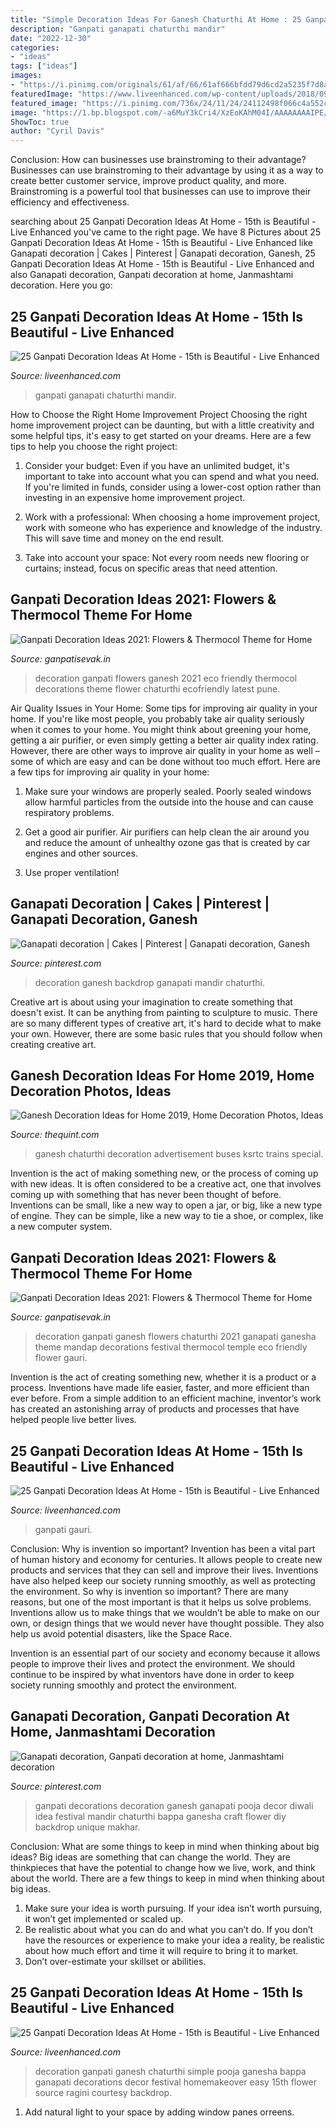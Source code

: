 ```yaml
---
title: "Simple Decoration Ideas For Ganesh Chaturthi At Home : 25 Ganpati Decoration Ideas At Home"
description: "Ganpati ganapati chaturthi mandir"
date: "2022-12-30"
categories:
- "ideas"
tags: ["ideas"]
images:
- "https://i.pinimg.com/originals/61/af/66/61af666bfdd79d6cd2a5235f7d8a54b0.jpg"
featuredImage: "https://www.liveenhanced.com/wp-content/uploads/2018/09/ganpati-decoration-ideas-20.jpg"
featured_image: "https://i.pinimg.com/736x/24/11/24/24112498f066c4a552cd618b03e4c56c--diy-backdrop-diwali.jpg?b=t"
image: "https://1.bp.blogspot.com/-a6MuY3kCri4/XzEoKAhM04I/AAAAAAAAIPE/kXdOYXLY_V8WP4xTj4rXsWlUst4GhkSRQCLcBGAsYHQ/s640/Ganpati-Decoration-Ideas-for-Home-1.jpg"
ShowToc: true
author: "Cyril Davis"
---
```



Conclusion: How can businesses use brainstroming to their advantage?
Businesses can use brainstroming to their advantage by using it as a way to create better customer service, improve product quality, and more. Brainstroming is a powerful tool that businesses can use to improve their efficiency and effectiveness.

	

		
searching about 25 Ganpati Decoration Ideas At Home - 15th is Beautiful - Live Enhanced you've came to the right page. We have 8 Pictures about 25 Ganpati Decoration Ideas At Home - 15th is Beautiful - Live Enhanced like Ganapati decoration | Cakes | Pinterest | Ganapati decoration, Ganesh, 25 Ganpati Decoration Ideas At Home - 15th is Beautiful - Live Enhanced and also Ganapati decoration, Ganpati decoration at home, Janmashtami decoration. Here you go:
		
    
## 25 Ganpati Decoration Ideas At Home - 15th Is Beautiful - Live Enhanced

<img loading=lazy src="https://www.liveenhanced.com/wp-content/uploads/2018/09/ganpati-decoration-ideas-16.jpg" onerror="this.onerror=null;this.src='https://tse2.mm.bing.net/th?id=OIP.fWOF7eDlaWdZVs2Bwk-nZwHaGZ&amp;pid=15.1';" alt="25 Ganpati Decoration Ideas At Home - 15th is Beautiful - Live Enhanced">

_Source: liveenhanced.com_

>ganpati ganapati chaturthi mandir. 

	

How to Choose the Right Home Improvement Project
Choosing the right home improvement project can be daunting, but with a little creativity and some helpful tips, it's easy to get started on your dreams. Here are a few tips to help you choose the right project:
1. Consider your budget: Even if you have an unlimited budget, it's important to take into account what you can spend and what you need. If you're limited in funds, consider using a lower-cost option rather than investing in an expensive home improvement project.

2. Work with a professional: When choosing a home improvement project, work with someone who has experience and knowledge of the industry. This will save time and money on the end result.

3. Take into account your space: Not every room needs new flooring or curtains; instead, focus on specific areas that need attention.

    
## Ganpati Decoration Ideas 2021: Flowers &amp; Thermocol Theme For Home

<img loading=lazy src="https://1.bp.blogspot.com/-8CSr50Idb2c/XzEoUq1vOyI/AAAAAAAAIPg/glseHfer60MiS4OXggjFMbbOJ_-JFn1BQCLcBGAsYHQ/s1600/Best-Ganpati-Decoration-Ideas-with-Flowers-3.jpg" onerror="this.onerror=null;this.src='https://tse3.mm.bing.net/th?id=OIP.8ZmTjcKi-KDYovgk-Ea6agHaE6&amp;pid=15.1';" alt="Ganpati Decoration Ideas 2021: Flowers &amp; Thermocol Theme for Home">

_Source: ganpatisevak.in_

>decoration ganpati flowers ganesh 2021 eco friendly thermocol decorations theme flower chaturthi ecofriendly latest pune. 

	

Air Quality Issues in Your Home: Some tips for improving air quality in your home.
If you're like most people, you probably take air quality seriously when it comes to your home. You might think about greening your home, getting a air purifier, or even simply getting a better air quality index rating. However, there are other ways to improve air quality in your home as well – some of which are easy and can be done without too much effort. Here are a few tips for improving air quality in your home: 
1) Make sure your windows are properly sealed. Poorly sealed windows allow harmful particles from the outside into the house and can cause respiratory problems.

2) Get a good air purifier. Air purifiers can help clean the air around you and reduce the amount of unhealthy ozone gas that is created by car engines and other sources.

3) Use proper ventilation!

    
## Ganapati Decoration | Cakes | Pinterest | Ganapati Decoration, Ganesh

<img loading=lazy src="https://i.pinimg.com/736x/24/11/24/24112498f066c4a552cd618b03e4c56c--diy-backdrop-diwali.jpg?b=t" onerror="this.onerror=null;this.src='https://tse3.mm.bing.net/th?id=OIP.XAXGfs6ACiWe0zsh61FlPgHaMI&amp;pid=15.1';" alt="Ganapati decoration | Cakes | Pinterest | Ganapati decoration, Ganesh">

_Source: pinterest.com_

>decoration ganesh backdrop ganapati mandir chaturthi. 

	

Creative art is about using your imagination to create something that doesn't exist. It can be anything from painting to sculpture to music. There are so many different types of creative art, it's hard to decide what to make your own. However, there are some basic rules that you should follow when creating creative art.

    
## Ganesh Decoration Ideas For Home 2019, Home Decoration Photos, Ideas

<img loading=lazy src="https://images.thequint.com/thequint/2019-08/f31e2109-3e80-48dd-8b2a-f3271691693b/iStock_1146480349.jpg?rect=0%2C0%2C3885%2C2185&amp;auto=format%2Ccompress&amp;fmt=webp&amp;w=1200" onerror="this.onerror=null;this.src='https://tse2.mm.bing.net/th?id=OIP._SCZwhXhSiqfzw4_CN3FDwHaEK&amp;pid=15.1';" alt="Ganesh Decoration Ideas for Home 2019, Home Decoration Photos, Ideas">

_Source: thequint.com_

>ganesh chaturthi decoration advertisement buses ksrtc trains special. 

	

Invention is the act of making something new, or the process of coming up with new ideas. It is often considered to be a creative act, one that involves coming up with something that has never been thought of before. Inventions can be small, like a new way to open a jar, or big, like a new type of engine. They can be simple, like a new way to tie a shoe, or complex, like a new computer system.

    
## Ganpati Decoration Ideas 2021: Flowers &amp; Thermocol Theme For Home

<img loading=lazy src="https://1.bp.blogspot.com/-a6MuY3kCri4/XzEoKAhM04I/AAAAAAAAIPE/kXdOYXLY_V8WP4xTj4rXsWlUst4GhkSRQCLcBGAsYHQ/s640/Ganpati-Decoration-Ideas-for-Home-1.jpg" onerror="this.onerror=null;this.src='https://tse2.mm.bing.net/th?id=OIP.CMbT2a-gHRvALVMFVT2o2AAAAA&amp;pid=15.1';" alt="Ganpati Decoration Ideas 2021: Flowers &amp; Thermocol Theme for Home">

_Source: ganpatisevak.in_

>decoration ganpati ganesh flowers chaturthi 2021 ganapati ganesha theme mandap decorations festival thermocol temple eco friendly flower gauri. 

	

Invention is the act of creating something new, whether it is a product or a process. Inventions have made life easier, faster, and more efficient than ever before. From a simple addition to an efficient machine, inventor’s work has created an astonishing array of products and processes that have helped people live better lives.

    
## 25 Ganpati Decoration Ideas At Home - 15th Is Beautiful - Live Enhanced

<img loading=lazy src="https://www.liveenhanced.com/wp-content/uploads/2018/09/ganpati-decoration-ideas-20.jpg" onerror="this.onerror=null;this.src='https://tse3.mm.bing.net/th?id=OIP.3NTo-eD_-FxJuifECsnS1QHaEK&amp;pid=15.1';" alt="25 Ganpati Decoration Ideas At Home - 15th is Beautiful - Live Enhanced">

_Source: liveenhanced.com_

>ganpati gauri. 

	

Conclusion: Why is invention so important?
Invention has been a vital part of human history and economy for centuries. It allows people to create new products and services that they can sell and improve their lives. Inventions have also helped keep our society running smoothly, as well as protecting the environment.
So why is invention so important? There are many reasons, but one of the most important is that it helps us solve problems. Inventions allow us to make things that we wouldn’t be able to make on our own, or design things that we would never have thought possible. They also help us avoid potential disasters, like the Space Race.

 Invention is an essential part of our society and economy because it allows people to improve their lives and protect the environment. We should continue to be inspired by what inventors have done in order to keep society running smoothly and protect the environment.

    
## Ganapati Decoration, Ganpati Decoration At Home, Janmashtami Decoration

<img loading=lazy src="https://i.pinimg.com/originals/61/af/66/61af666bfdd79d6cd2a5235f7d8a54b0.jpg" onerror="this.onerror=null;this.src='https://tse1.mm.bing.net/th?id=OIP.8ZrDgnGmRL2UEa8VR8kRpQHaMY&amp;pid=15.1';" alt="Ganapati decoration, Ganpati decoration at home, Janmashtami decoration">

_Source: pinterest.com_

>ganpati decorations decoration ganesh ganapati pooja decor diwali idea festival mandir chaturthi bappa ganesha craft flower diy backdrop unique makhar. 

	

Conclusion: What are some things to keep in mind when thinking about big ideas?
Big ideas are something that can change the world. They are thinkpieces that have the potential to change how we live, work, and think about the world. There are a few things to keep in mind when thinking about big ideas. 
1. Make sure your idea is worth pursuing. If your idea isn’t worth pursuing, it won’t get implemented or scaled up. 
2. Be realistic about what you can do and what you can’t do. If you don’t have the resources or experience to make your idea a reality, be realistic about how much effort and time it will require to bring it to market. 
3. Don’t over-estimate your skillset or abilities.

    
## 25 Ganpati Decoration Ideas At Home - 15th Is Beautiful - Live Enhanced

<img loading=lazy src="http://www.liveenhanced.com/wp-content/uploads/2018/09/ganpati-decoration-ideas-1.jpg" onerror="this.onerror=null;this.src='https://tse2.mm.bing.net/th?id=OIP.4zVZZJYM3__8WzO0jEpsRwHaFh&amp;pid=15.1';" alt="25 Ganpati Decoration Ideas At Home - 15th is Beautiful - Live Enhanced">

_Source: liveenhanced.com_

>decoration ganpati ganesh chaturthi simple pooja ganesha bappa ganapati decorations decor festival homemakeover easy 15th flower source ragini courtesy backdrop. 

	

1. Add natural light to your space by adding window panes orreens.

